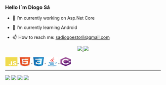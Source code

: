 ### Hello I´m Diogo Sá

- 🔭 I’m currently working on Asp.Net Core
- 🌱 I’m currently learning Android
- 📫 How to reach me: sadiogoestoril@gmail.com

  <link rel = "stylesheet" href = "https://cdn.jsdelivr.net/gh/devicons/devicon@v2.14.0/devicon.min.css">
  
<div align="center">
  <a href="https://github.com/diogosapt">
  <img height="130rem" src="https://github-readme-stats.vercel.app/api?username=diogosapt&show_icons=true&theme=dark&include_all_commits=true&count_private=true"/>
  <img height="130rem" src="https://github-readme-stats.vercel.app/api/top-langs/?username=diogosapt&layout=compact&langs_count=7&theme=dark"/>
</div>
  
  <div style="display: inline_block"><br>
  <img align="center" alt="Rafa-Js" height="30" width="40" src="https://raw.githubusercontent.com/devicons/devicon/master/icons/javascript/javascript-plain.svg">  
  <img align="center" alt="Rafa-HTML" height="30" width="40" src="https://raw.githubusercontent.com/devicons/devicon/master/icons/html5/html5-original.svg">
  <img align="center" alt="Rafa-CSS" height="30" width="40" src="https://raw.githubusercontent.com/devicons/devicon/master/icons/css3/css3-original.svg">
  <img align="center" alt="Rafa-Python" height="30" width="40" src = "https://raw.githubusercontent.com/devicons/devicon/2ae2a900d2f041da66e950e4d48052658d850630/icons/java/java-original.svg" />
    
  <img align="center" alt="Rafa-Csharp" height="30" width="40" src="https://raw.githubusercontent.com/devicons/devicon/master/icons/csharp/csharp-original.svg">
    
  
</div>
  <hr/>
<div> 
  <a href="https://www.instagram.com/diogo_s_p" target="_blank"><img src="https://img.shields.io/badge/-Instagram-%23E4405F?style=for-the-badge&logo=instagram&logoColor=white" target="_blank"></a>
 <a href="https://discord.gg/323870291845709827" target="_blank"><img src="https://img.shields.io/badge/Discord-7289DA?style=for-the-badge&logo=discord&logoColor=white" target="_blank"></a> 
  <a href = "mailto:sadiogoestoril@gmail.com"><img src="https://img.shields.io/badge/-Gmail-%23333?style=for-the-badge&logo=gmail&logoColor=white" target="_blank"></a>
  <a href="https://www.linkedin.com/in/diogo-s%C3%A1-pinto-6b39451b1/" target="_blank"><img src="https://img.shields.io/badge/-LinkedIn-%230077B5?style=for-the-badge&logo=linkedin&logoColor=white" target="_blank"></a> 
 

 
</div>
